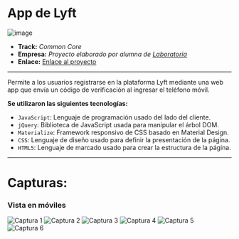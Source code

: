 # App de Lyft

![image](https://user-images.githubusercontent.com/32879152/38622482-e5c81548-3d68-11e8-82fa-f8bb38e12d26.png)

* **Track:** _Common Core_
* **Empresa:** _Proyecto elaborado por alumna de [Laboratoria](http://www.laboratoria.la/)_
* **Enlace:** [Enlace al proyecto](https://superliza.github.io/lyft-mobile/)

---

Permite a los usuarios registrarse en la plataforma Lyft mediante una web app que envía un código de verificación al ingresar el teléfono móvil.

**Se utilizaron las siguientes tecnologías:**

* `JavaScript`: Lenguaje de programación usado del lado del cliente.
* `jQuery`: Biblioteca de JavaScript usada para manipular el árbol DOM.
* `Materialize`: Framework responsivo de CSS basado en Material Design.
* `CSS`: Lenguaje de diseño usado para definir la presentación de la página.
* `HTML5`: Lenguaje de marcado usado para crear la estructura de la página.

---

# Capturas:

### Vista en móviles
![Captura 1](assets/images/captura-1.jpg)
![Captura 2](assets/images/captura-2.jpg)
![Captura 3](assets/images/captura.jpg)
![Captura 4](assets/images/captura-4.jpg)
![Captura 5](assets/images/captura-5.jpg)
![Captura 6](assets/images/captura-6.jpg)
